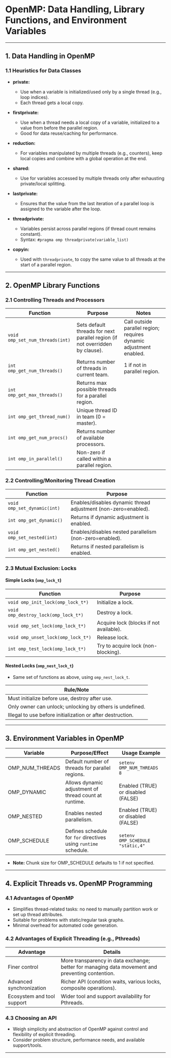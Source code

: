 # OpenMP: Data Handling, Library Functions, and Environment Variables

---

## 1. Data Handling in OpenMP

### 1.1 Heuristics for Data Classes

- **private:**  
  - Use when a variable is initialized/used only by a single thread (e.g., loop indices).
  - Each thread gets a local copy.

- **firstprivate:**  
  - Use when a thread needs a local copy of a variable, initialized to a value from before the parallel region.
  - Good for data reuse/caching for performance.

- **reduction:**  
  - For variables manipulated by multiple threads (e.g., counters), keep local copies and combine with a global operation at the end.

- **shared:**  
  - Use for variables accessed by multiple threads only after exhausting private/local splitting.

- **lastprivate:**  
  - Ensures that the value from the last iteration of a parallel loop is assigned to the variable after the loop.

- **threadprivate:**  
  - Variables persist across parallel regions (if thread count remains constant).
  - Syntax: `#pragma omp threadprivate(variable_list)`

- **copyin:**  
  - Used with `threadprivate`, to copy the same value to all threads at the start of a parallel region.

---

## 2. OpenMP Library Functions

### 2.1 Controlling Threads and Processors

| Function                        | Purpose                                                      | Notes                                         |
|----------------------------------|--------------------------------------------------------------|-----------------------------------------------|
| `void omp_set_num_threads(int)`  | Sets default threads for next parallel region (if not overridden by clause). | Call outside parallel region; requires dynamic adjustment enabled. |
| `int omp_get_num_threads()`      | Returns number of threads in current team.                   | 1 if not in parallel region.                  |
| `int omp_get_max_threads()`      | Returns max possible threads for a parallel region.          |                                               |
| `int omp_get_thread_num()`       | Unique thread ID in team (0 = master).                       |                                               |
| `int omp_get_num_procs()`        | Returns number of available processors.                      |                                               |
| `int omp_in_parallel()`          | Non-zero if called within a parallel region.                 |                                               |

### 2.2 Controlling/Monitoring Thread Creation

| Function                           | Purpose                                                        |
|-------------------------------------|----------------------------------------------------------------|
| `void omp_set_dynamic(int)`         | Enables/disables dynamic thread adjustment (non-zero=enabled). |
| `int omp_get_dynamic()`             | Returns if dynamic adjustment is enabled.                      |
| `void omp_set_nested(int)`          | Enables/disables nested parallelism (non-zero=enabled).        |
| `int omp_get_nested()`              | Returns if nested parallelism is enabled.                      |

### 2.3 Mutual Exclusion: Locks

#### Simple Locks (`omp_lock_t`)

| Function                        | Purpose                                 |
|----------------------------------|-----------------------------------------|
| `void omp_init_lock(omp_lock_t*)`| Initialize a lock.                      |
| `void omp_destroy_lock(omp_lock_t*)`| Destroy a lock.                    |
| `void omp_set_lock(omp_lock_t*)` | Acquire lock (blocks if not available). |
| `void omp_unset_lock(omp_lock_t*)`| Release lock.                        |
| `int omp_test_lock(omp_lock_t*)` | Try to acquire lock (non-blocking).     |

#### Nested Locks (`omp_nest_lock_t`)

- Same set of functions as above, using `omp_nest_lock_t`.

| Rule/Note                                                |
|----------------------------------------------------------|
| Must initialize before use, destroy after use.           |
| Only owner can unlock; unlocking by others is undefined. |
| Illegal to use before initialization or after destruction.|

---

## 3. Environment Variables in OpenMP

| Variable            | Purpose/Effect                                                                                                     | Usage Example                           |
|---------------------|--------------------------------------------------------------------------------------------------------------------|-----------------------------------------|
| OMP_NUM_THREADS     | Default number of threads for parallel regions.                                                                    | `setenv OMP_NUM_THREADS 8`              |
| OMP_DYNAMIC         | Allows dynamic adjustment of thread count at runtime.                                                              | Enabled (TRUE) or disabled (FALSE)      |
| OMP_NESTED          | Enables nested parallelism.                                                                                        | Enabled (TRUE) or disabled (FALSE)      |
| OMP_SCHEDULE        | Defines schedule for `for` directives using `runtime` schedule.                                                    | `setenv OMP_SCHEDULE "static,4"`        |

- **Note:** Chunk size for OMP_SCHEDULE defaults to 1 if not specified.

---

## 4. Explicit Threads vs. OpenMP Programming

### 4.1 Advantages of OpenMP

- Simplifies thread-related tasks: no need to manually partition work or set up thread attributes.
- Suitable for problems with static/regular task graphs.
- Minimal overhead for automated code generation.

### 4.2 Advantages of Explicit Threading (e.g., Pthreads)

| Advantage                      | Details                                                                                         |
|--------------------------------|-------------------------------------------------------------------------------------------------|
| Finer control                  | More transparency in data exchange; better for managing data movement and preventing contention. |
| Advanced synchronization       | Richer API (condition waits, various locks, composite operations).                              |
| Ecosystem and tool support     | Wider tool and support availability for Pthreads.                                               |

### 4.3 Choosing an API

- Weigh simplicity and abstraction of OpenMP against control and flexibility of explicit threading.
- Consider problem structure, performance needs, and available support/tools.

---